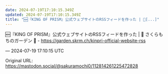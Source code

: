 ```yaml
---
date: 2024-07-19T17:10:15.349Z
updated: 2024-07-19T17:10:15.349Z
title: "🆕『KING OF PRISM』公式ウェブサイトのRSSフィードを作った | 🌱[...]"
---
```


<p>🆕『KING OF PRISM』公式ウェブサイトのRSSフィードを作った | 🌱 さくらもちのガーデン 🌸 - <a href="https://garden.skrm.ch/kinpri-official-website-rss" target="_blank" rel="nofollow noopener" translate="no"><span class="invisible">https://</span><span class="ellipsis">garden.skrm.ch/kinpri-official</span><span class="invisible">-website-rss</span></a></p>

&mdash; 2024-07-19 17:10:15 UTC

Original URL: https://mastodon.social/@sakuramochi0/112814261225472828
